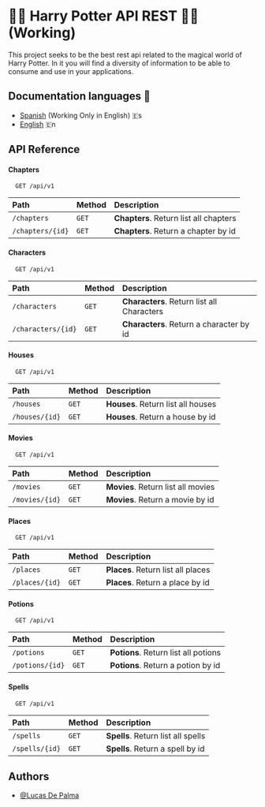
# 🧙‍♂️ Harry Potter API REST 🧙‍♂️ (Working)

This project seeks to be the best rest api related to the magical world of Harry Potter. In it you will find a diversity of information to be able to consume and use in your applications.




## Documentation languages 📖

 - [Spanish](#) (Working Only in English) 🇪s
 - [English](https://github.com/DePalma2/api-rest-harry-potter/blob/main/README.md) 🇪n



## API Reference

#### Chapters

```http
  GET /api/v1
```

| Path | Method    | Description                |
| :-------- | :------- | :------------------------- |
| `/chapters` | `GET` | **Chapters**. Return list all chapters|
| `/chapters/{id}` | `GET` | **Chapters**. Return a chapter by id

#### Characters

```http
  GET /api/v1
```

| Path | Method    | Description                |
| :-------- | :------- | :------------------------- |
| `/characters` | `GET` | **Characters**. Return list all Characters|
| `/characters/{id}` | `GET` | **Characters**. Return a character by id

#### Houses

```http
  GET /api/v1
```

| Path | Method    | Description                |
| :-------- | :------- | :------------------------- |
| `/houses` | `GET` | **Houses**. Return list all houses|
| `/houses/{id}` | `GET` | **Houses**. Return a house by id

#### Movies

```http
  GET /api/v1
```

| Path | Method    | Description                |
| :-------- | :------- | :------------------------- |
| `/movies` | `GET` | **Movies**. Return list all movies|
| `/movies/{id}` | `GET` | **Movies**. Return a movie by id

#### Places

```http
  GET /api/v1
```

| Path | Method    | Description                |
| :-------- | :------- | :------------------------- |
| `/places` | `GET` | **Places**. Return list all places|
| `/places/{id}` | `GET` | **Places**. Return a place by id

#### Potions

```http
  GET /api/v1
```

| Path | Method    | Description                |
| :-------- | :------- | :------------------------- |
| `/potions` | `GET` | **Potions**. Return list all potions|
| `/potions/{id}` | `GET` | **Potions**. Return a potion by id

#### Spells

```http
  GET /api/v1
```

| Path | Method    | Description                |
| :-------- | :------- | :------------------------- |
| `/spells` | `GET` | **Spells**. Return list all spells|
| `/spells/{id}` | `GET` | **Spells**. Return a spell by id



## Authors

- [@Lucas De Palma](https://github.com/DePalma2)
